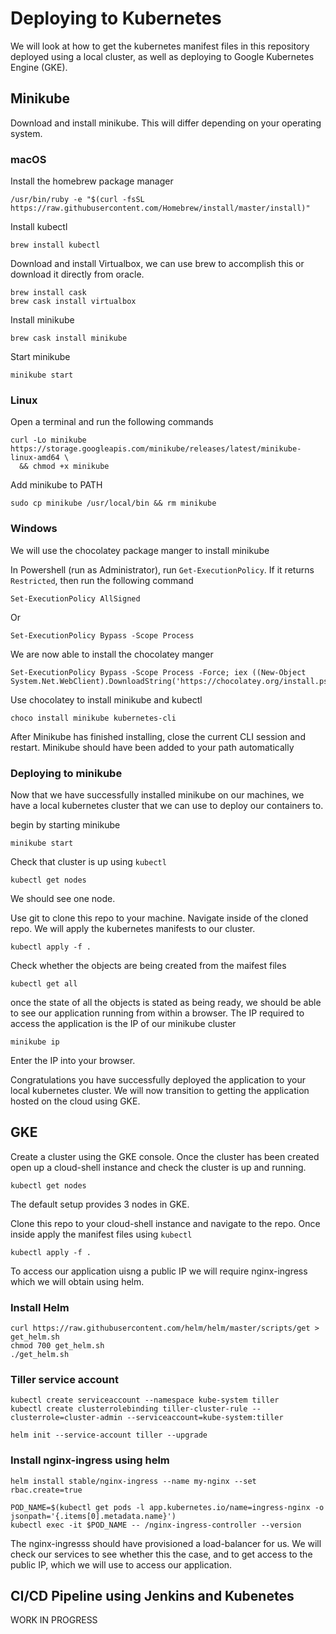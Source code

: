 # Deploying to Kubernetes

We will look at how to get the kubernetes manifest files in this repository deployed using a local cluster, as well as deploying to Google Kubernetes Engine (GKE).


## Minikube

Download and install minikube. This will differ depending on your operating system.

### macOS

Install the homebrew package manager
```
/usr/bin/ruby -e "$(curl -fsSL https://raw.githubusercontent.com/Homebrew/install/master/install)"
```
Install kubectl
```
brew install kubectl
```
Download and install Virtualbox, we can use brew to accomplish this or download it directly from oracle.
```
brew install cask
brew cask install virtualbox
```
Install minikube
```
brew cask install minikube
```
Start minikube
```
minikube start
```

### Linux
Open a terminal and run the following commands
```
curl -Lo minikube https://storage.googleapis.com/minikube/releases/latest/minikube-linux-amd64 \
  && chmod +x minikube
  ```
Add minikube to PATH
```
sudo cp minikube /usr/local/bin && rm minikube
```

### Windows
We will use the chocolatey package manger to install minikube

In Powershell (run as Administrator), run `Get-ExecutionPolicy`. If it returns `Restricted`, then run the following command

```
Set-ExecutionPolicy AllSigned
```
Or
```
Set-ExecutionPolicy Bypass -Scope Process
```

We are now able to install the chocolatey manger
```
Set-ExecutionPolicy Bypass -Scope Process -Force; iex ((New-Object System.Net.WebClient).DownloadString('https://chocolatey.org/install.ps1'))
```

Use chocolatey to install minikube and kubectl
```
choco install minikube kubernetes-cli
```
After Minikube has finished installing, close the current CLI session and restart. Minikube should have been added to your path automatically

### Deploying to minikube

Now that we have successfully installed minikube on our machines, we have a local kubernetes cluster that we can use to deploy our containers to.

begin by starting minikube

```
minikube start
```

Check that cluster is up using `kubectl`

```
kubectl get nodes
```
We should see one node.

Use git to clone this repo to your machine. Navigate inside of the cloned repo. We will apply the kubernetes manifests to our cluster.

```
kubectl apply -f .
```

Check whether the objects are being created from the maifest files

```
kubectl get all
```
once the state of all the objects is stated as being ready, we should be able to see our application running from within a browser. The IP required to access the application is the IP of our minikube cluster

```
minikube ip
```

Enter the IP into your browser. 

Congratulations you have successfully deployed the application to your local kubernetes cluster. We will now transition to getting the application hosted on the cloud using GKE.


## GKE

Create a cluster using the GKE console. Once the cluster has been created open up a cloud-shell instance and check the cluster is up and running.

```
kubectl get nodes
```

The default setup provides 3 nodes in GKE.

Clone this repo to your cloud-shell instance and navigate to the repo. Once inside apply the manifest files using `kubectl`

```
kubectl apply -f .
```

To access our application uisng a public IP we will require nginx-ingress which we will obtain using helm.

### Install Helm

```
curl https://raw.githubusercontent.com/helm/helm/master/scripts/get > get_helm.sh
chmod 700 get_helm.sh
./get_helm.sh
```

### Tiller service account

```
kubectl create serviceaccount --namespace kube-system tiller
kubectl create clusterrolebinding tiller-cluster-rule --clusterrole=cluster-admin --serviceaccount=kube-system:tiller

helm init --service-account tiller --upgrade
```
### Install nginx-ingress using helm

```
helm install stable/nginx-ingress --name my-nginx --set rbac.create=true
```

```
POD_NAME=$(kubectl get pods -l app.kubernetes.io/name=ingress-nginx -o jsonpath='{.items[0].metadata.name}')
kubectl exec -it $POD_NAME -- /nginx-ingress-controller --version
```

The nginx-ingresss should have provisioned a load-balancer for us. We will check our services to see whether this the case, and to get access to the public IP, which we will use to access our application.

## CI/CD Pipeline using Jenkins and Kubenetes

WORK IN PROGRESS
